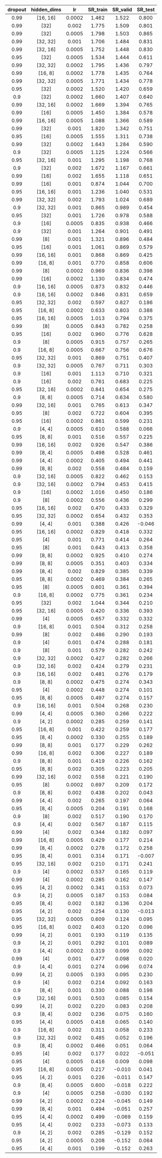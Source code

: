 | dropout | hidden_dims | lr | SR_train | SR_valid | SR_test |
|:-------:|:-----------:|:--:|:--------:|:--------:|:-------:|
| 0.99 | [16, 16] | 0.0002 | 1.462 | 1.522 | 0.800 |
| 0.99 | [32] | 0.002 | 1.775 | 1.509 | 0.801 |
| 0.99 | [32] | 0.0005 | 1.798 | 1.503 | 0.865 |
| 0.99 | [32, 32] | 0.001 | 1.706 | 1.484 | 0.831 |
| 0.99 | [32, 16] | 0.0005 | 1.752 | 1.448 | 0.830 |
| 0.95 | [32] | 0.0005 | 1.534 | 1.444 | 0.611 |
| 0.99 | [32, 32] | 0.0002 | 1.795 | 1.436 | 0.797 |
| 0.99 | [16, 8] | 0.0002 | 1.778 | 1.435 | 0.764 |
| 0.99 | [32, 32] | 0.0005 | 1.771 | 1.434 | 0.778 |
| 0.95 | [32] | 0.0002 | 1.520 | 1.420 | 0.659 |
| 0.9 | [32] | 0.0002 | 1.660 | 1.407 | 0.640 |
| 0.99 | [32, 16] | 0.0002 | 1.669 | 1.394 | 0.765 |
| 0.99 | [16] | 0.0005 | 1.450 | 1.384 | 0.578 |
| 0.99 | [16, 16] | 0.0005 | 1.088 | 1.366 | 0.589 |
| 0.99 | [32] | 0.001 | 1.820 | 1.342 | 0.751 |
| 0.95 | [16] | 0.0005 | 1.555 | 1.311 | 0.738 |
| 0.99 | [32] | 0.0002 | 1.643 | 1.284 | 0.590 |
| 0.9 | [32] | 0.0005 | 1.125 | 1.224 | 0.566 |
| 0.95 | [32, 16] | 0.001 | 1.295 | 1.198 | 0.768 |
| 0.9 | [32] | 0.002 | 1.672 | 1.167 | 0.661 |
| 0.99 | [16] | 0.002 | 1.655 | 1.118 | 0.651 |
| 0.99 | [16] | 0.001 | 0.874 | 1.044 | 0.700 |
| 0.95 | [16, 16] | 0.001 | 1.236 | 1.040 | 0.531 |
| 0.99 | [32, 32] | 0.002 | 1.793 | 1.024 | 0.689 |
| 0.9 | [32, 32] | 0.001 | 0.865 | 0.989 | 0.454 |
| 0.95 | [32] | 0.001 | 1.726 | 0.978 | 0.588 |
| 0.9 | [16] | 0.0005 | 0.835 | 0.938 | 0.466 |
| 0.9 | [32] | 0.001 | 1.264 | 0.901 | 0.491 |
| 0.99 | [8] | 0.001 | 1.321 | 0.896 | 0.484 |
| 0.95 | [16] | 0.001 | 1.061 | 0.869 | 0.579 |
| 0.99 | [16, 16] | 0.001 | 0.868 | 0.869 | 0.425 |
| 0.99 | [16, 8] | 0.001 | 0.770 | 0.858 | 0.606 |
| 0.99 | [8] | 0.0002 | 0.969 | 0.836 | 0.398 |
| 0.99 | [16] | 0.0002 | 1.130 | 0.834 | 0.474 |
| 0.9 | [16, 16] | 0.0005 | 0.873 | 0.832 | 0.446 |
| 0.9 | [16, 16] | 0.0002 | 0.846 | 0.831 | 0.659 |
| 0.95 | [32, 32] | 0.002 | 0.597 | 0.827 | 0.186 |
| 0.95 | [16, 8] | 0.0002 | 0.633 | 0.803 | 0.388 |
| 0.95 | [16, 16] | 0.0005 | 1.013 | 0.794 | 0.375 |
| 0.99 | [8] | 0.0005 | 0.843 | 0.782 | 0.258 |
| 0.95 | [16] | 0.002 | 0.960 | 0.776 | 0.628 |
| 0.9 | [8] | 0.0005 | 0.915 | 0.757 | 0.265 |
| 0.9 | [16, 8] | 0.0005 | 0.667 | 0.756 | 0.676 |
| 0.95 | [32, 32] | 0.001 | 0.869 | 0.751 | 0.407 |
| 0.9 | [32, 32] | 0.0005 | 0.767 | 0.711 | 0.303 |
| 0.9 | [16] | 0.001 | 1.113 | 0.710 | 0.321 |
| 0.9 | [16] | 0.002 | 0.761 | 0.683 | 0.225 |
| 0.95 | [32, 16] | 0.0002 | 0.841 | 0.654 | 0.275 |
| 0.9 | [8, 8] | 0.0005 | 0.714 | 0.634 | 0.580 |
| 0.99 | [32, 16] | 0.001 | 0.765 | 0.613 | 0.347 |
| 0.95 | [8] | 0.002 | 0.722 | 0.604 | 0.395 |
| 0.95 | [16] | 0.0002 | 0.861 | 0.599 | 0.231 |
| 0.9 | [4, 4] | 0.0005 | 0.610 | 0.588 | 0.066 |
| 0.95 | [8, 8] | 0.001 | 0.516 | 0.557 | 0.225 |
| 0.99 | [16, 16] | 0.002 | 0.926 | 0.547 | 0.386 |
| 0.99 | [8, 4] | 0.0005 | 0.498 | 0.528 | 0.461 |
| 0.99 | [4, 4] | 0.0002 | 0.405 | 0.494 | 0.441 |
| 0.99 | [8, 8] | 0.002 | 0.558 | 0.484 | 0.159 |
| 0.9 | [32, 16] | 0.0005 | 0.822 | 0.462 | 0.153 |
| 0.9 | [32, 16] | 0.0002 | 0.794 | 0.453 | 0.415 |
| 0.9 | [16] | 0.0002 | 1.016 | 0.450 | 0.186 |
| 0.9 | [8] | 0.0002 | 0.556 | 0.436 | 0.299 |
| 0.95 | [16, 16] | 0.002 | 0.470 | 0.433 | 0.329 |
| 0.95 | [32, 32] | 0.0002 | 0.654 | 0.432 | 0.353 |
| 0.99 | [4, 4] | 0.001 | 0.388 | 0.426 | -0.046 |
| 0.95 | [16, 16] | 0.0002 | 0.829 | 0.418 | 0.332 |
| 0.95 | [4] | 0.001 | 0.771 | 0.414 | 0.264 |
| 0.95 | [8] | 0.001 | 0.643 | 0.413 | 0.358 |
| 0.99 | [8, 8] | 0.0002 | 0.925 | 0.410 | 0.274 |
| 0.99 | [8, 8] | 0.0005 | 0.351 | 0.403 | 0.334 |
| 0.99 | [8, 4] | 0.002 | 0.829 | 0.385 | 0.339 |
| 0.95 | [8, 8] | 0.0002 | 0.469 | 0.384 | 0.265 |
| 0.95 | [8] | 0.0005 | 0.601 | 0.361 | 0.394 |
| 0.9 | [16, 8] | 0.0002 | 0.775 | 0.361 | 0.234 |
| 0.95 | [32] | 0.002 | 1.044 | 0.344 | 0.210 |
| 0.95 | [32, 16] | 0.0005 | 0.420 | 0.336 | 0.393 |
| 0.99 | [4] | 0.0005 | 0.657 | 0.332 | 0.332 |
| 0.9 | [16, 8] | 0.001 | 0.504 | 0.312 | 0.258 |
| 0.99 | [8] | 0.002 | 0.486 | 0.290 | 0.193 |
| 0.9 | [4] | 0.001 | 0.474 | 0.288 | 0.181 |
| 0.9 | [8] | 0.001 | 0.579 | 0.282 | 0.242 |
| 0.9 | [32, 32] | 0.0002 | 0.427 | 0.282 | 0.266 |
| 0.9 | [32, 16] | 0.002 | 0.424 | 0.279 | 0.231 |
| 0.9 | [16, 16] | 0.002 | 0.481 | 0.276 | 0.179 |
| 0.9 | [8, 8] | 0.0002 | 0.475 | 0.274 | 0.343 |
| 0.95 | [4] | 0.0002 | 0.448 | 0.274 | 0.101 |
| 0.95 | [8, 8] | 0.0005 | 0.497 | 0.274 | 0.157 |
| 0.9 | [16, 16] | 0.001 | 0.504 | 0.268 | 0.230 |
| 0.99 | [4, 4] | 0.0005 | 0.360 | 0.266 | 0.222 |
| 0.9 | [4, 2] | 0.0002 | 0.285 | 0.259 | 0.141 |
| 0.95 | [16, 8] | 0.001 | 0.422 | 0.259 | 0.177 |
| 0.95 | [8, 4] | 0.0002 | 0.330 | 0.255 | 0.189 |
| 0.99 | [8, 8] | 0.001 | 0.177 | 0.229 | 0.262 |
| 0.99 | [16, 8] | 0.002 | 0.306 | 0.227 | 0.189 |
| 0.9 | [8, 8] | 0.001 | 0.419 | 0.226 | 0.162 |
| 0.95 | [8, 8] | 0.002 | 0.305 | 0.223 | 0.205 |
| 0.99 | [32, 16] | 0.002 | 0.558 | 0.221 | 0.190 |
| 0.95 | [8] | 0.0002 | 0.697 | 0.209 | 0.172 |
| 0.9 | [8, 8] | 0.002 | 0.438 | 0.202 | 0.043 |
| 0.99 | [4, 4] | 0.002 | 0.265 | 0.197 | 0.064 |
| 0.95 | [8, 4] | 0.0005 | 0.204 | 0.191 | 0.168 |
| 0.9 | [8] | 0.002 | 0.517 | 0.190 | 0.170 |
| 0.9 | [4, 4] | 0.002 | 0.567 | 0.187 | 0.115 |
| 0.99 | [4] | 0.002 | 0.344 | 0.182 | 0.097 |
| 0.99 | [16, 8] | 0.0005 | 0.429 | 0.177 | 0.214 |
| 0.99 | [8, 4] | 0.0002 | 0.278 | 0.172 | 0.258 |
| 0.95 | [8, 4] | 0.001 | 0.314 | 0.171 | -0.007 |
| 0.95 | [32, 16] | 0.002 | 0.210 | 0.171 | 0.241 |
| 0.9 | [4] | 0.0002 | 0.537 | 0.165 | 0.119 |
| 0.99 | [4] | 0.0002 | 0.285 | 0.162 | 0.147 |
| 0.95 | [4, 2] | 0.0002 | 0.341 | 0.153 | 0.073 |
| 0.9 | [4, 2] | 0.0005 | 0.187 | 0.153 | 0.084 |
| 0.95 | [8, 4] | 0.002 | 0.182 | 0.136 | 0.204 |
| 0.95 | [4, 2] | 0.002 | 0.254 | 0.130 | -0.013 |
| 0.95 | [32, 32] | 0.0005 | 0.609 | 0.124 | 0.095 |
| 0.95 | [16, 8] | 0.002 | 0.403 | 0.120 | 0.096 |
| 0.99 | [4, 2] | 0.001 | 0.193 | 0.119 | 0.135 |
| 0.9 | [4, 2] | 0.001 | 0.292 | 0.101 | 0.089 |
| 0.9 | [4, 4] | 0.0002 | 0.319 | 0.099 | 0.092 |
| 0.99 | [4] | 0.001 | 0.477 | 0.098 | 0.020 |
| 0.9 | [4, 4] | 0.001 | 0.274 | 0.096 | 0.074 |
| 0.99 | [4, 2] | 0.0005 | 0.193 | 0.095 | 0.230 |
| 0.9 | [4] | 0.002 | 0.214 | 0.092 | 0.163 |
| 0.9 | [8, 4] | 0.001 | 0.330 | 0.088 | 0.198 |
| 0.9 | [32, 16] | 0.001 | 0.503 | 0.085 | 0.154 |
| 0.99 | [4, 2] | 0.002 | 0.220 | 0.083 | 0.208 |
| 0.9 | [8, 4] | 0.002 | 0.236 | 0.075 | 0.160 |
| 0.95 | [4, 4] | 0.0005 | 0.418 | 0.065 | 0.140 |
| 0.9 | [16, 8] | 0.002 | 0.311 | 0.058 | 0.233 |
| 0.9 | [32, 32] | 0.002 | 0.485 | 0.052 | 0.196 |
| 0.9 | [8, 4] | 0.0002 | 0.466 | 0.051 | 0.064 |
| 0.95 | [4] | 0.002 | 0.177 | 0.022 | -0.051 |
| 0.95 | [4] | 0.0005 | 0.416 | 0.009 | 0.098 |
| 0.95 | [16, 8] | 0.0005 | 0.217 | -0.010 | 0.041 |
| 0.95 | [4, 2] | 0.001 | 0.226 | -0.011 | 0.147 |
| 0.9 | [8, 4] | 0.0005 | 0.600 | -0.018 | 0.222 |
| 0.9 | [4] | 0.0005 | 0.258 | -0.030 | 0.192 |
| 0.99 | [4, 2] | 0.0002 | 0.224 | -0.045 | 0.149 |
| 0.99 | [8, 4] | 0.001 | 0.494 | -0.051 | 0.257 |
| 0.95 | [4, 4] | 0.0002 | 0.499 | -0.069 | 0.159 |
| 0.95 | [4, 4] | 0.002 | 0.233 | -0.073 | 0.133 |
| 0.9 | [4, 2] | 0.002 | 0.285 | -0.129 | 0.152 |
| 0.95 | [4, 2] | 0.0005 | 0.208 | -0.152 | 0.064 |
| 0.95 | [4, 4] | 0.001 | 0.199 | -0.152 | 0.263 |
